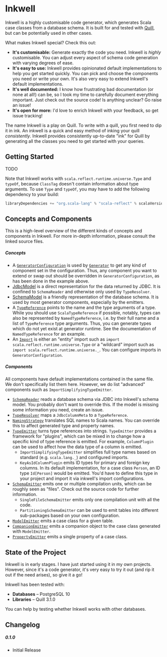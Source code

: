# Inkwell

Inkwell is a highly customisable code generator, which generates Scala case classes from a database schema. It is built for and tested with [Quill](https://github.com/getquill/quill), but can be potentially used in other cases.

What makes Inkwell special? Check this out:

- **It's customisable:** Generate exactly the code you need. Inkwell is *highly* customisable. You can adjust every aspect of schema code generation with varying degrees of ease.   
- **It's easy to use:** Inkwell provides opinionated default implementations to help you get started quickly. You can pick and choose the components you need or write your own. It's also very easy to extend Inkwell's default implementations.
- **It's well documented:** I know how frustrating bad documentation (or none at all!) can be, so I took my time to carefully document everything important. Just check out the source code! Is anything unclear? Go raise an issue!
- **It's open for more:** I'd love to enrich Inkwell with your feedback, so get issue tracking!

The name Inkwell is a play on Quill. To write with a quill, you first need to dip it in ink. An inkwell is a quick and easy method of inking your quill *consistently*. Inkwell provides consistently up-to-date "ink" for Quill by generating all the classes you need to get started with your queries.


## Getting Started

TODO

Note that Inkwell works with `scala.reflect.runtime.universe.Type` and `typeOf`, because `ClassTag` doesn't contain information about type arguments. To use `Type` and `typeOf`, you may have to add the following dependency to your build:

```scala
libraryDependencies += "org.scala-lang" % "scala-reflect" % scalaVersion.value
```


## Concepts and Components

This is a high-level overview of the different kinds of concepts and components in Inkwell. For more in-depth information, please consult the linked source files.

##### Concepts

- A [`GeneratorConfiguration`](https://github.com/marcopennekamp/inkwell/blob/master/generator/src/main/scala/app/wordpace/inkwell/GeneratorConfiguration.scala) is used by [`Generator`](https://github.com/marcopennekamp/inkwell/blob/master/generator/src/main/scala/app/wordpace/inkwell/Generator.scala) to get any kind of component set in the configuration. Thus, any component you want to extend or swap out should be overridden in `GeneratorConfiguration`, as has been done in the example above.
- [JdbcModel](https://github.com/marcopennekamp/inkwell/blob/master/generator/src/main/scala/app/wordpace/inkwell/schema/JdbcModel.scala) is a direct representation for the data returned by JDBC. It is confined to `SchemaReader` and otherwise only used by `TypeResolver`.
- [SchemaModel](https://github.com/marcopennekamp/inkwell/blob/master/generator/src/main/scala/app/wordpace/inkwell/schema/SchemaModel.scala) is a friendly representation of the database schema. It is used by most generator components, especially by the emitters.
- A [`TypeReference`](https://github.com/marcopennekamp/inkwell/blob/master/generator/src/main/scala/app/wordpace/inkwell/generator/TypeReference.scala) points to the name and the type arguments of a type. While you should use `ScalaTypeReference` if possible, notably, types can also be represented by `NamedTypeReference`, i.e. by their full name and a list of `TypeReference` type arguments. Thus, you can generate types which do not yet exist at generator runtime. See the documentation of `NamedTypeReference` for an example.
- An [`Import`](https://github.com/marcopennekamp/inkwell/blob/master/generator/src/main/scala/app/wordpace/inkwell/generator/Import.scala) is either an "entity" import such as `import scala.reflect.runtime.universe.Type` or a "wildcard" import such as `import scala.reflect.runtime.universe._`. You can configure imports in `GeneratorConfiguration`.

##### Components

All components have default implementations contained in the same file. We don't specifically list them here. However, we do list "advanced" components such as `ImportSimplifyingTypeEmitter`.

- [`SchemaReader`](https://github.com/marcopennekamp/inkwell/blob/master/generator/src/main/scala/app/wordpace/inkwell/schema/SchemaReader.scala) reads a database schema via JDBC into Inkwell's schema model. You probably don't want to override this. If the model is missing some information you need, create an issue.
- [`TypeResolver`](https://github.com/marcopennekamp/inkwell/blob/master/generator/src/main/scala/app/wordpace/inkwell/schema/TypeResolver.scala) maps a `JdbcColumnMeta` to a `TypeReference`.
- [`NamingStrategy`](https://github.com/marcopennekamp/inkwell/blob/master/generator/src/main/scala/app/wordpace/inkwell/generator/NamingStrategy.scala) translates SQL names to Scala names. You can override this to affect generated type and property names.
- [`TypeEmitter`](https://github.com/marcopennekamp/inkwell/blob/master/generator/src/main/scala/app/wordpace/inkwell/generator/TypeEmitter.scala) turns type references into strings. `TypeEmitter` provides a framework for "plugins", which can be mixed in to change how a specific kind of type reference is emitted. For example, `ColumnPlugin` can be used to affect how the data type of a column is emitted.
  - `ImportSimplifyingTypeEmitter` simplifies full type names based on standard (e.g. `scala.lang._`) and configured imports. 
  - `KeyAsIdColumnPlugin` emits ID types for primary and foreign key columns. In its default implementation, for a case class `Person`, an ID type `Id[Person]` would be emitted. You'd have to define this type in your project and import it via inkwell's import configurations.
- [`SchemaEmitter`](https://github.com/marcopennekamp/inkwell/blob/master/generator/src/main/scala/app/wordpace/inkwell/generator/SchemaEmitter.scala) emits one or multiple compilation units, which can be roughly seen as "files". Check out the source code for further information.
  - `SingleFileSchemaEmitter` emits only one compilation unit with all the code.
  - `PartitioningSchemaEmitter` can be used to emit tables into different sub-packages based on your own configuration.
- [`ModelEmitter`](https://github.com/marcopennekamp/inkwell/blob/master/generator/src/main/scala/app/wordpace/inkwell/generator/ModelEmitter.scala) emits a case class for a given table.
- [`CompanionEmitter`](https://github.com/marcopennekamp/inkwell/blob/master/generator/src/main/scala/app/wordpace/inkwell/generator/CompanionEmitter.scala) emits a companion object to the case class generated with `ModelEmitter`.
- [`PropertyEmitter`](https://github.com/marcopennekamp/inkwell/blob/master/generator/src/main/scala/app/wordpace/inkwell/generator/PropertyEmitter.scala) emits a single property of a case class.


## State of the Project

Inkwell is in early stages. I have just started using it in my own projects. However, since it's a code generator, it's very easy to try it out (and rip it out if the need arises), so give it a go!

Inkwell has been tested with:
 
- **Databases** – PostgreSQL 10
- **Libraries** – Quill 3.1.0 

You can help by testing whether Inkwell works with other databases.


## Changelog

##### 0.1.0

- Initial Release
